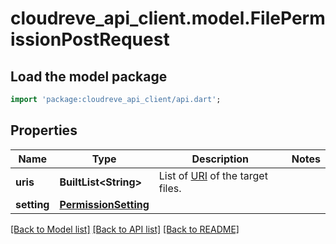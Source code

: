 # cloudreve_api_client.model.FilePermissionPostRequest

## Load the model package
```dart
import 'package:cloudreve_api_client/api.dart';
```

## Properties
Name | Type | Description | Notes
------------ | ------------- | ------------- | -------------
**uris** | **BuiltList&lt;String&gt;** | List of [URI](https://docs.cloudreve.org/api/file-uri) of the target files. | 
**setting** | [**PermissionSetting**](PermissionSetting.md) |  | 

[[Back to Model list]](../README.md#documentation-for-models) [[Back to API list]](../README.md#documentation-for-api-endpoints) [[Back to README]](../README.md)


